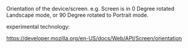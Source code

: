 Orientation of the device/screen. e.g. Screen is in 0 Degree rotated Landscape mode, or 90 Degree rotated to Portrait mode.

experimental technology: 

https://developer.mozilla.org/en-US/docs/Web/API/Screen/orientation